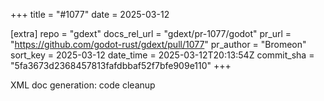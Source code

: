 +++
title = "#1077"
date = 2025-03-12

[extra]
repo = "gdext"
docs_rel_url = "gdext/pr-1077/godot"
pr_url = "https://github.com/godot-rust/gdext/pull/1077"
pr_author = "Bromeon"
sort_key = 2025-03-12
date_time = 2025-03-12T20:13:54Z
commit_sha = "5fa3673d2368457813fafdbbaf52f7bfe909e110"
+++

XML doc generation: code cleanup
